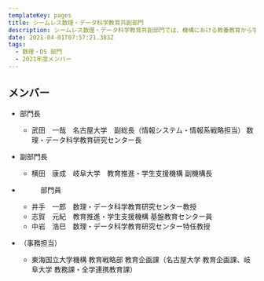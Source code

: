 ```yaml
---
templateKey: pages
title: シームレス数理・データ科学教育共創部門
description: シームレス数理・データ科学教育共創部門では、機構における教養教育から学部専門教育、大学院教育までシームレスな数理・データ科学教育を推進します。また、両大学が連係した大学院・社会人を対象としたデータサイエンティスト育成事業を実施します。
date: 2021-04-01T07:57:21.383Z
tags:
  - 数理・DS 部⾨
  - 2021年度メンバー
---
```

## メンバー

* 部門長

  * 武田　一哉　名古屋大学　副総長（情報システム・情報系戦略担当） 数理・データ科学教育研究センター長
* 副部門長

  * 横田　康成　岐阜大学　教育推進・学生支援機構 副機構長
* 　　　部門員

  * 井手　一郎　数理・データ科学教育研究センター教授
  * 志賀　元紀　教育推進・学生支援機構 基盤教育センター員
  * 中岩　浩巳　数理・データ科学教育研究センター特任教授		
* （事務担当）

  * 東海国立大学機構 教育戦略部 教育企画課（名古屋大学 教育企画課、岐阜大学 教務課・全学連携教育課）